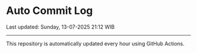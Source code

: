 # Auto Commit Log

Last updated: Sunday, 13-07-2025 21:12 WIB

---

This repository is automatically updated every hour using GitHub Actions.
